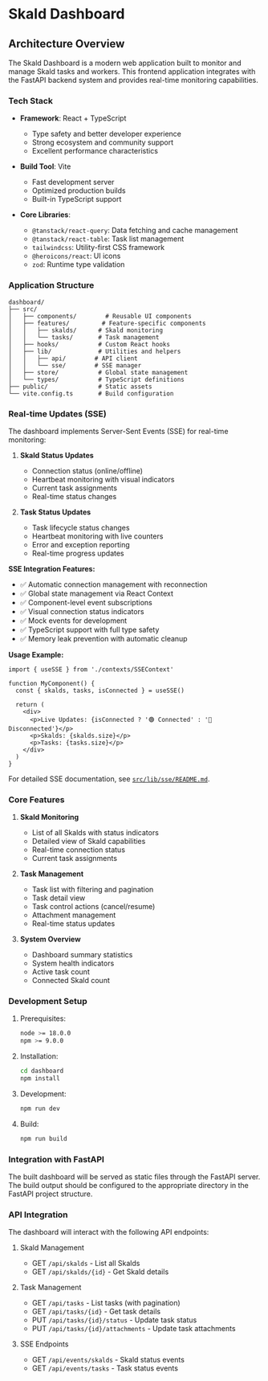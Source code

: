 # Skald Dashboard

## Architecture Overview

The Skald Dashboard is a modern web application built to monitor and manage Skald tasks and workers. This frontend application integrates with the FastAPI backend system and provides real-time monitoring capabilities.

### Tech Stack

- **Framework**: React + TypeScript
  - Type safety and better developer experience
  - Strong ecosystem and community support
  - Excellent performance characteristics
  
- **Build Tool**: Vite
  - Fast development server
  - Optimized production builds
  - Built-in TypeScript support

- **Core Libraries**:
  - `@tanstack/react-query`: Data fetching and cache management
  - `@tanstack/react-table`: Task list management
  - `tailwindcss`: Utility-first CSS framework
  - `@heroicons/react`: UI icons
  - `zod`: Runtime type validation

### Application Structure

```
dashboard/
├── src/
│   ├── components/        # Reusable UI components
│   ├── features/         # Feature-specific components
│   │   ├── skalds/      # Skald monitoring
│   │   └── tasks/       # Task management
│   ├── hooks/           # Custom React hooks
│   ├── lib/             # Utilities and helpers
│   │   ├── api/        # API client
│   │   └── sse/        # SSE manager
│   ├── store/           # Global state management
│   └── types/           # TypeScript definitions
├── public/              # Static assets
└── vite.config.ts       # Build configuration
```

### Real-time Updates (SSE)

The dashboard implements Server-Sent Events (SSE) for real-time monitoring:

1. **Skald Status Updates**
   - Connection status (online/offline)
   - Heartbeat monitoring with visual indicators
   - Current task assignments
   - Real-time status changes

2. **Task Status Updates**
   - Task lifecycle status changes
   - Heartbeat monitoring with live counters
   - Error and exception reporting
   - Real-time progress updates

**SSE Integration Features:**
- ✅ Automatic connection management with reconnection
- ✅ Global state management via React Context
- ✅ Component-level event subscriptions
- ✅ Visual connection status indicators
- ✅ Mock events for development
- ✅ TypeScript support with full type safety
- ✅ Memory leak prevention with automatic cleanup

**Usage Example:**
```tsx
import { useSSE } from './contexts/SSEContext'

function MyComponent() {
  const { skalds, tasks, isConnected } = useSSE()
  
  return (
    <div>
      <p>Live Updates: {isConnected ? '🟢 Connected' : '🔴 Disconnected'}</p>
      <p>Skalds: {skalds.size}</p>
      <p>Tasks: {tasks.size}</p>
    </div>
  )
}
```

For detailed SSE documentation, see [`src/lib/sse/README.md`](src/lib/sse/README.md).

### Core Features

1. **Skald Monitoring**
   - List of all Skalds with status indicators
   - Detailed view of Skald capabilities
   - Real-time connection status
   - Current task assignments

2. **Task Management**
   - Task list with filtering and pagination
   - Task detail view
   - Task control actions (cancel/resume)
   - Attachment management
   - Real-time status updates

3. **System Overview**
   - Dashboard summary statistics
   - System health indicators
   - Active task count
   - Connected Skald count

### Development Setup

1. Prerequisites:
   ```bash
   node >= 18.0.0
   npm >= 9.0.0
   ```

2. Installation:
   ```bash
   cd dashboard
   npm install
   ```

3. Development:
   ```bash
   npm run dev
   ```

4. Build:
   ```bash
   npm run build
   ```

### Integration with FastAPI

The built dashboard will be served as static files through the FastAPI server. The build output should be configured to the appropriate directory in the FastAPI project structure.

### API Integration

The dashboard will interact with the following API endpoints:

1. Skald Management
   - GET `/api/skalds` - List all Skalds
   - GET `/api/skalds/{id}` - Get Skald details

2. Task Management
   - GET `/api/tasks` - List tasks (with pagination)
   - GET `/api/tasks/{id}` - Get task details
   - PUT `/api/tasks/{id}/status` - Update task status
   - PUT `/api/tasks/{id}/attachments` - Update task attachments

3. SSE Endpoints
   - GET `/api/events/skalds` - Skald status events
   - GET `/api/events/tasks` - Task status events
